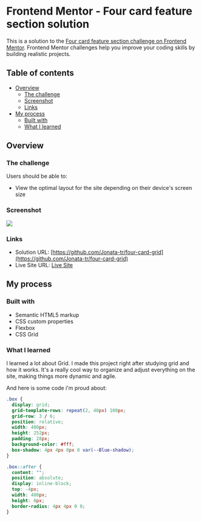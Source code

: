 # Frontend Mentor - Four card feature section solution

This is a solution to the [Four card feature section challenge on Frontend Mentor](https://www.frontendmentor.io/challenges/four-card-feature-section-weK1eFYK). Frontend Mentor challenges help you improve your coding skills by building realistic projects.

## Table of contents

- [Overview](#overview)
  - [The challenge](#the-challenge)
  - [Screenshot](#screenshot)
  - [Links](#links)
- [My process](#my-process)
  - [Built with](#built-with)
  - [What I learned](#what-i-learned)

## Overview

### The challenge

Users should be able to:

- View the optimal layout for the site depending on their device's screen size

### Screenshot

![](./design/4card.JPG)

### Links

- Solution URL: [https://github.com/Jonata-tr/four-card-grid](https://github.com/Jonata-tr/four-card-grid)
- Live Site URL: [Live Site](https://four-card-grid-iota.vercel.app)

## My process

### Built with

- Semantic HTML5 markup
- CSS custom properties
- Flexbox
- CSS Grid

### What I learned

I learned a lot about Grid. I made this project right after studying grid and how it works. It's a really cool way to organize and adjust everything on the site, making things more dynamic and agile.

And here is some code i'm proud about:

```css
.box {
  display: grid;
  grid-template-rows: repeat(2, 40px) 100px;
  grid-row: 3 / 6;
  position: relative;
  width: 400px;
  height: 252px;
  padding: 28px;
  background-color: #fff;
  box-shadow: 4px 4px 8px 0 var(--Blue-shadow);
}

.box::after {
  content: "";
  position: absolute;
  display: inline-block;
  top: -4px;
  width: 400px;
  height: 6px;
  border-radius: 4px 4px 0 0;
}
```
